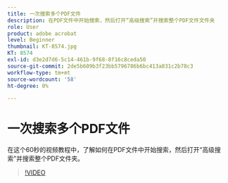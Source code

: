 ```yaml
---
title: 一次搜索多个PDF文件
description: 在PDF文件中开始搜索，然后打开“高级搜索”并搜索整个PDF文件文件夹
role: User
product: adobe acrobat
level: Beginner
thumbnail: KT-8574.jpg
KT: 8574
exl-id: d3e2d7d6-5c14-461b-9f68-8f16c8ceda50
source-git-commit: 2de5b609b3f23bb5796786b6bc413a831c2b78c3
workflow-type: tm+mt
source-wordcount: '58'
ht-degree: 0%

---
```


# 一次搜索多个PDF文件

在这个60秒的视频教程中，了解如何在PDF文件中开始搜索，然后打开“高级搜索”并搜索整个PDF文件夹。

>[!VIDEO](https://video.tv.adobe.com/v/336363?hidetitle=true)
